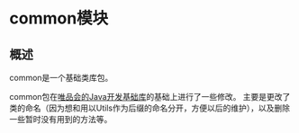 # common模块

## 概述

common是一个基础类库包。

common包在[唯品会的Java开发基础库](https://github.com/vipshop/vjtools/tree/master/vjkit)的基础上进行了一些修改。
主要是更改了类的命名（因为想和用以Utils作为后缀的命名分开，方便以后的维护），以及删除一些暂时没有用到的方法等。